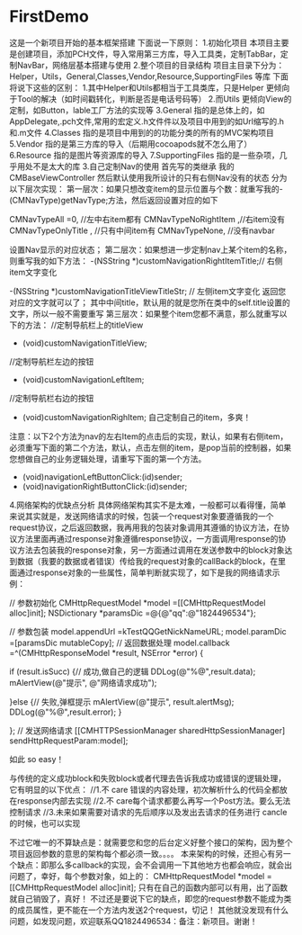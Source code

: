 # FirstDemo
这是一个新项目开始的基本框架搭建
下面说一下原则：
1.初始化项目
    本项目主要是创建项目，添加PCH文件，导入常用第三方库，导入工具类，定制TabBar，定制NavBar，网络层基本搭建与使用
2.整个项目的目录结构
    项目主目录下分为：Helper，Utils，General,Classes,Vendor,Resource,SupportingFiles 等库
    下面将说下这些的区别：
    1.其中Helper和Utils都相当于工具类库，只是Helper 更倾向于Tool的解决（如时间戳转化，判断是否是电话号码等）
    2.而Utils 更倾向View的定制，如Button，lable工厂方法的实现等
    3.General 指的是总体上的，如AppDelegate,.pch文件,常用的宏定义.h文件件以及项目中用到的如Url缩写的.h和.m文件
    4.Classes 指的是项目中用到的的功能分类的所有的MVC架构项目
    5.Vendor 指的是第三方库的导入（后期用cocoapods就不怎么用了）
    6.Resource 指的是图片等资源库的导入
    7.SupportingFiles  指的是一些杂项，几乎用处不是太大的库
3.自己定制Nav的使用
首先写的类继承 我的 CMBaseViewController 然后默认使用我所设计的只有右侧Nav没有的状态
分为以下层次实现：
第一层次：如果只想改变item的显示位置与个数：就重写我的-(CMNavType)getNavType;方法，然后返回设置对应的如下

CMNavTypeAll =0,      //左中右item都有
CMNavTypeNoRightItem ,//右item没有
CMNavTypeOnlyTitle ,  //只有中间item有
CMNavTypeNone,        //没有navbar

设置Nav显示的对应状态；
第二层次：如果想进一步定制nav上某个item的名称，则重写我的如下方法：
-(NSString *)customNavigationRightItemTitle;// 右侧item文字变化

-(NSString *)customNavigationTitleViewTitleStr; // 左侧item文字变化
返回您对应的文字就可以了；
其中中间title，默认用的就是您所在类中的self.title设置的文字，所以一般不需要重写
第三层次：如果整个item您都不满意，那么就重写以下的方法：
//定制导航栏上的titleView
- (void)customNavigationTitleView;

//定制导航栏左边的按钮
- (void)customNavigationLeftItem;

//定制导航栏右边的按钮
- (void)customNavigationRighItem;
自己定制自己的item，多爽！

注意：以下2个方法为nav的左右Item的点击后的实现，默认，如果有右侧item，必须重写下面的第二个方法，默认，点击左侧的item，是pop当前的控制器，如果您想做自己的业务逻辑处理，请重写下面的第一个方法。
- (void)navigationLeftButtonClick:(id)sender;
- (void)navigationRightButtonClick:(id)sender;

4.网络架构的优缺点分析
具体网络架构其实不是太难，一般都可以看得懂，简单来说其实就是，发送网络请求的时候，包装一个request对象要遵循我的一个request协议，之后返回数据，我再用我的包装对象调用其遵循的协议方法，在协议方法里面再通过response对象遵循response协议，一方面调用response的协议方法去包装我的response对象，另一方面通过调用在发送参数中的block对象达到数据（我要的数据或者错误）传给我的request对象的callBack的block，在里面通过response对象的一些属性，简单判断就实现了，如下是我的网络请求示例：

// 参数初始化
CMHttpRequestModel *model =[[CMHttpRequestModel alloc]init];
NSDictionary *paramsDic =@{@"qq":@"1824496534"};

// 参数包装
model.appendUrl =kTestQQGetNickNameURL;
model.paramDic =[paramsDic mutableCopy];
// 返回数据处理
model.callback =^(CMHttpResponseModel *result, NSError *error) {

if (result.isSucc) {// 成功,做自己的逻辑
DDLog(@"%@",result.data);
mAlertView(@"提示", @"网络请求成功");

}else {// 失败,弹框提示
mAlertView(@"提示", result.alertMsg);
DDLog(@"%@",result.error);
}

};
// 发送网络请求
[[CMHTTPSessionManager sharedHttpSessionManager] sendHttpRequestParam:model];

如此  so easy！

与传统的定义成功block和失败block或者代理去告诉我成功或错误的逻辑处理，它有明显的以下优点：
//1.不 care 错误的内容处理，初次解析什么的代码全都放在response内部去实现
//2.不 care每个请求都要么再写一个Post方法。要么无法控制请求
//3.未来如果需要对请求的先后顺序以及发出去请求的任务进行 cancle的时候，也可以实现

不过它唯一的不算缺点是：就需要您和您的后台定义好整个接口的架构，因为整个项目返回参数的意思的架构每个都必须一致。。。。
本来架构的时候，还担心有另一个缺点：即那么多callback的实现，会不会调用一下其他地方也都会响应，就会出问题了，幸好，每个参数对象，如上的：
CMHttpRequestModel *model =[[CMHttpRequestModel alloc]init];
只有在自己的函数内部可以有用，出了函数就自己销毁了，真好！
不过还是要说下它的缺点，即您的request参数不能成为类的成员属性，更不能在一个方法内发送2个request，切记！
其他就没发现有什么问题，如发现问题，欢迎联系QQ1824496534：备注：新项目。谢谢！
